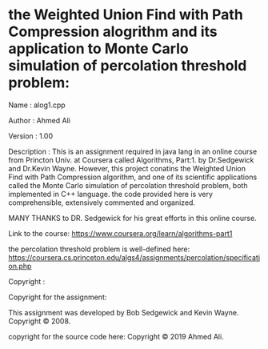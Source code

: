 # the Weighted Union Find with Path Compression alogrithm and its application to Monte Carlo simulation of percolation threshold problem:
Name        : alog1.cpp

Author      : Ahmed Ali

Version     : 1.00

Description : This is an assignment required in java lang in an online course 
from Princton Univ. at Coursera called Algorithms, Part:1. by Dr.Sedgewick and Dr.Kevin Wayne.
However, this project conatins the Weighted Union Find with Path Compression algorithm, and one 
of its scientific applications called the Monte Carlo simulation of 
percolation threshold problem, both implemented in C++ language. the code provided here is very comprehensible, extensively commented and organized.

MANY THANKS to DR. Sedgewick for his great efforts in this online course.

Link to the course:
https://www.coursera.org/learn/algorithms-part1

the percolation threshold problem is well-defined here: 
https://coursera.cs.princeton.edu/algs4/assignments/percolation/specification.php  

Copyright   : 


Copyright for the assignment:

This assignment was developed by Bob Sedgewick and Kevin Wayne. 
Copyright © 2008. 


copyright for the source code here: Copyright © 2019 Ahmed Ali.

